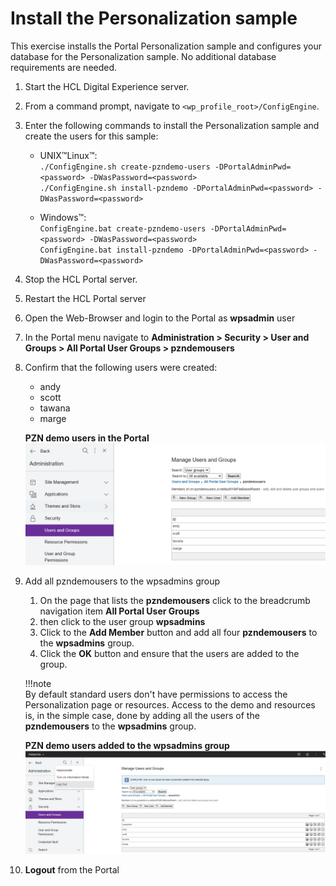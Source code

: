 # Install the Personalization sample

This exercise installs the Portal Personalization sample and configures your database for the Personalization sample. No additional database requirements are needed.

1. Start the HCL Digital Experience server.

2. From a command prompt, navigate to `<wp_profile_root>/ConfigEngine`.

3. Enter the following commands to install the Personalization sample and create the users for this sample:

    - UNIX™Linux™:  
        `./ConfigEngine.sh create-pzndemo-users -DPortalAdminPwd=<password> -DWasPassword=<password>`  
        `./ConfigEngine.sh install-pzndemo -DPortalAdminPwd=<password> -DWasPassword=<password>`  

    - Windows™:  
        `ConfigEngine.bat create-pzndemo-users -DPortalAdminPwd=<password> -DWasPassword=<password>`  
        `ConfigEngine.bat install-pzndemo -DPortalAdminPwd=<password> -DWasPassword=<password>`  

4. Stop the HCL Portal server.

5. Restart the HCL Portal server

6. Open the Web-Browser and login to the Portal as **wpsadmin** user

7. In the Portal menu navigate to **Administration > Security > User and Groups > All Portal User Groups > pzndemousers**

8. Confirm that the following users were created:

    - andy  
    - scott
    - tawana
    - marge  

    **PZN demo users in the Portal**
    ![PZN Demo Users](./images/pzndemo_users.png)

9. Add all pzndemousers to the wpsadmins group

    1. On the page that lists the **pzndemousers** click to the breadcrumb navigation item **All Portal User Groups**
    2. then click to the user group **wpsadmins**
    3. Click to the **Add Member** button and add all four **pzndemousers** to the **wpsadmins** group.
    4. Click the **OK** button and ensure that the users are added to the group.

    !!!note  
        By default standard users don't have permissions to access the Personalization page or resources.
        Access to the demo and resources is, in the simple case, done by adding all the users of the **pzndemousers** to the **wpsadmins** group.  

    **PZN demo users added to the wpsadmins group**
    ![Adding the PZN Demo users to the wpsadmins group](./images/pzndemo_users_wpsadmins_group.png)  

10. **Logout** from the Portal  

